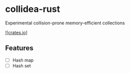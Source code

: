 # collidea-rust
Experimental collision-prone memory-efficient collections

[![crates.io]](https://crates.io/crates/collidea)

## Features
- [ ] Hash map
- [ ] Hash set
